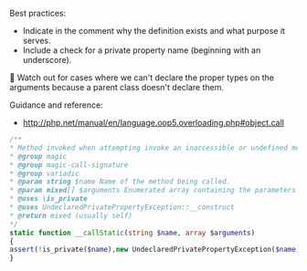 Best practices:

* Indicate in the comment why the definition exists and what purpose it serves.
* Include a check for a private property name (beginning with an underscore).

💢 Watch out for cases where we can't declare the proper types on the arguments because a parent class doesn't declare them.

Guidance and reference:
* http://php.net/manual/en/language.oop5.overloading.php#object.call

```php
/**
* Method invoked when attempting invoke an inaccessible or undefined method of this class in a static context.
* @group magic
* @group magic-call-signature
* @group variadic
* @param string $name Name of the method being called.
* @param mixed[] $arguments Enumerated array containing the parameters passed to the method.
* @uses \is_private
* @uses UndeclaredPrivatePropertyException::__construct
* @return mixed (usually self)
*/
static function __callStatic(string $name, array $arguments)
{
assert(!is_private($name),new UndeclaredPrivatePropertyException($name));
}
```
